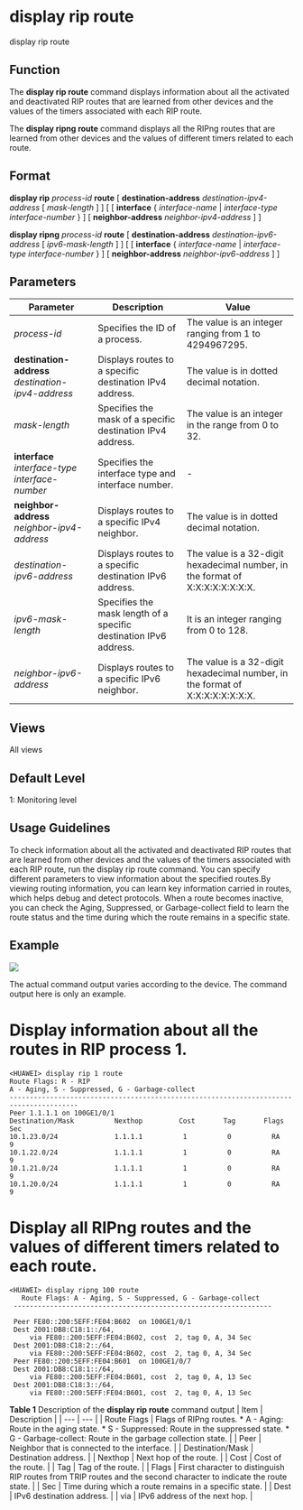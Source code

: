 display rip route
=================

display rip route

Function
--------



The **display rip route** command displays information about all the activated and deactivated RIP routes that are learned from other devices and the values of the timers associated with each RIP route.

The **display ripng route** command displays all the RIPng routes that are learned from other devices and the values of different timers related to each route.




Format
------

**display rip** *process-id* **route** [ **destination-address** *destination-ipv4-address* [ *mask-length* ] ] [ [ **interface** { *interface-name* | *interface-type* *interface-number* } ] [ **neighbor-address** *neighbor-ipv4-address* ] ]

**display ripng** *process-id* **route** [ **destination-address** *destination-ipv6-address* [ *ipv6-mask-length* ] ] [ [ **interface** { *interface-name* | *interface-type* *interface-number* } ] [ **neighbor-address** *neighbor-ipv6-address* ] ]


Parameters
----------

| Parameter | Description | Value |
| --- | --- | --- |
| *process-id* | Specifies the ID of a process. | The value is an integer ranging from 1 to 4294967295. |
| **destination-address** *destination-ipv4-address* | Displays routes to a specific destination IPv4 address. | The value is in dotted decimal notation. |
| *mask-length* | Specifies the mask of a specific destination IPv4 address. | The value is an integer in the range from 0 to 32. |
| **interface** *interface-type* *interface-number* | Specifies the interface type and interface number. | - |
| **neighbor-address** *neighbor-ipv4-address* | Displays routes to a specific IPv4 neighbor. | The value is in dotted decimal notation. |
| *destination-ipv6-address* | Displays routes to a specific destination IPv6 address. | The value is a 32-digit hexadecimal number, in the format of X:X:X:X:X:X:X:X. |
| *ipv6-mask-length* | Specifies the mask length of a specific destination IPv6 address. | It is an integer ranging from 0 to 128. |
| *neighbor-ipv6-address* | Displays routes to a specific IPv6 neighbor. | The value is a 32-digit hexadecimal number, in the format of X:X:X:X:X:X:X:X. |



Views
-----

All views


Default Level
-------------

1: Monitoring level


Usage Guidelines
----------------

To check information about all the activated and deactivated RIP routes that are learned from other devices and the values of the timers associated with each RIP route, run the display rip route command. You can specify different parameters to view information about the specified routes.By viewing routing information, you can learn key information carried in routes, which helps debug and detect protocols. When a route becomes inactive, you can check the Aging, Suppressed, or Garbage-collect field to learn the route status and the time during which the route remains in a specific state.


Example
-------

![](../public_sys-resources/note_3.0-en-us.png) 

The actual command output varies according to the device. The command output here is only an example.


# Display information about all the routes in RIP process 1.
```
<HUAWEI> display rip 1 route
Route Flags: R - RIP
A - Aging, S - Suppressed, G - Garbage-collect
---------------------------------------------------------------------------------------
Peer 1.1.1.1 on 100GE1/0/1
Destination/Mask          Nexthop         Cost       Tag       Flags      Sec
10.1.23.0/24              1.1.1.1          1          0          RA        9
10.1.22.0/24              1.1.1.1          1          0          RA        9
10.1.21.0/24              1.1.1.1          1          0          RA        9
10.1.20.0/24              1.1.1.1          1          0          RA        9

```

# Display all RIPng routes and the values of different timers related to each route.
```
<HUAWEI> display ripng 100 route
   Route Flags: A - Aging, S - Suppressed, G - Garbage-collect
 ----------------------------------------------------------------

 Peer FE80::200:5EFF:FE04:B602  on 100GE1/0/1
 Dest 2001:DB8:C18:1::/64,
     via FE80::200:5EFF:FE04:B602, cost  2, tag 0, A, 34 Sec
 Dest 2001:DB8:C18:2::/64,
     via FE80::200:5EFF:FE04:B602, cost  2, tag 0, A, 34 Sec
 Peer FE80::200:5EFF:FE04:B601  on 100GE1/0/7
 Dest 2001:DB8:C18:1::/64,
     via FE80::200:5EFF:FE04:B601, cost  2, tag 0, A, 13 Sec
 Dest 2001:DB8:C18:3::/64,
     via FE80::200:5EFF:FE04:B601, cost  2, tag 0, A, 13 Sec

```

**Table 1** Description of the **display rip route** command output
| Item | Description |
| --- | --- |
| Route Flags | Flags of RIPng routes.   * A - Aging: Route in the aging state. * S - Suppressed: Route in the suppressed state. * G - Garbage-collect: Route in the garbage collection state. |
| Peer | Neighbor that is connected to the interface. |
| Destination/Mask | Destination address. |
| Nexthop | Next hop of the route. |
| Cost | Cost of the route. |
| Tag | Tag of the route. |
| Flags | First character to distinguish RIP routes from TRIP routes and the second character to indicate the route state. |
| Sec | Time during which a route remains in a specific state. |
| Dest | IPv6 destination address. |
| via | IPv6 address of the next hop. |